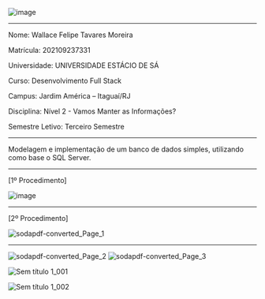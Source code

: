 
 ![image](https://github.com/Wfelipetm/MissaoPraticaN2_Mundo3/assets/108297008/41324c9f-57ce-4236-b519-9b10ac00132b)





---------------------------------------------------------------------------------------------------------------------------------



Nome: Wallace Felipe Tavares Moreira 

Matrícula: 202109237331

Universidade: UNIVERSIDADE ESTÁCIO DE SÁ

Curso: Desenvolvimento Full Stack

Campus: Jardim América – Itaguaí/RJ

Disciplina: Nível 2 - Vamos Manter as Informações?

Semestre Letivo: Terceiro Semestre

---------------------------------------------------------------------------------------------------------------------------------
Modelagem e implementação de um banco de dados simples, utilizando como base o SQL Server.




---------------------------------------------------------------------------------------------------------------------------------

[1º Procedimento]

![image](https://github.com/Wfelipetm/MissaoPraticaN2_Mundo3/assets/108297008/f3654277-bc65-41b8-91ec-3bf041c53a39)





---------------------------------------------------------------------------------------------------------------------------------

[2º Procedimento]



![sodapdf-converted_Page_1](https://github.com/Wfelipetm/MissaoPraticaN2_Mundo3/assets/108297008/c12658c1-4127-4168-b431-79325b5bb146)


---------------------------------------------------------------------------------------------------------------------------------
![sodapdf-converted_Page_2](https://github.com/Wfelipetm/MissaoPraticaN2_Mundo3/assets/108297008/9afd0b66-643b-4a4a-b06b-df7ad185827f)
![sodapdf-converted_Page_3](https://github.com/Wfelipetm/MissaoPraticaN2_Mundo3/assets/108297008/147c0f78-03aa-4819-aed3-3586dcf52532)

![Sem título 1_001](https://github.com/Wfelipetm/MissaoPraticaN2_Mundo3/assets/108297008/bf9d17b0-6d8b-4207-8729-b370d35c38d8)

![Sem título 1_002](https://github.com/Wfelipetm/MissaoPraticaN2_Mundo3/assets/108297008/06dece05-9901-4c56-a12c-20ee96d48ca9)

